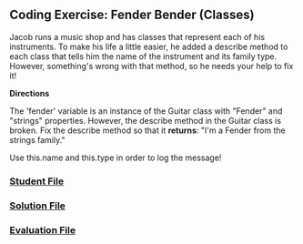 ## Coding Exercise: Fender Bender (Classes)

Jacob runs a music shop and has classes that represent each of his instruments. To make his life a little easier, he added a describe method to each class that tells him the name of the instrument and its family type. However, something's wrong with that method, so he needs your help to fix it!

**Directions**

The 'fender' variable is an instance of the Guitar class with "Fender" and "strings" properties. However, the describe method in the Guitar class is broken. Fix the describe method so that it **returns**:
"I'm a Fender from the strings family."

Use this.name and this.type in order to log the message!

### [Student File](./student.js)

### [Solution File]('./solution.js')

### [Evaluation File]('./evaluate.js')
